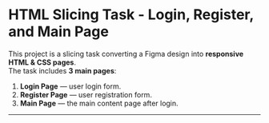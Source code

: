 # HTML Slicing Task - Login, Register, and Main Page

This project is a slicing task converting a Figma design into **responsive HTML & CSS pages**.  
The task includes **3 main pages**:

1. **Login Page** — user login form.  
2. **Register Page** — user registration form.  
3. **Main Page** — the main content page after login.  

---
